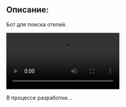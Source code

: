 ## Описание:

Бот для поиска отелей.

![Пример работы](https://github.com/nsat1/sup/blob/main/hotel_bot.mp4)


В процессе разработки...

